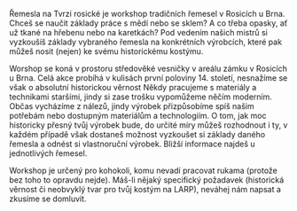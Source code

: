Řemesla na Tvrzi rosické je workshop tradičních řemesel v Rosicích u Brna. Chceš se naučit základy práce s mědí nebo se sklem?
A co třeba opasky, ať už tkané na hřebenu nebo na karetkách?
Pod vedením našich mistrů si vyzkoušíš základy vybraného řemesla na konkrétních výrobcích, které pak můžeš nosit (nejen) ke svému historickému kostýmu.

Worshop se koná v prostoru středověké vesničky v areálu zámku v Rosicích u Brna. Celá akce probíhá v kulisách první poloviny 14. století,
nesnažíme se však o absolutní historickou věrnost Někdy pracujeme s materiály a technikami staršími, jindy si zase trošku vypomůžeme něčím moderním.
Občas vycházíme z nálezů, jindy výrobek přizpůsobíme spíš našim potřebám nebo dostupným materiálům a technologiím. O tom, jak moc historicky přesný
tvůj výrobek bude, do určité míry můžeš rozhodnout i ty, v každém případě však dostaneš možnost vyzkoušet si základy daného řemesla a odnést
si vlastnoruční výrobek. Bližší informace najdeš u jednotlivých řemesel.

Workshop je určený pro kohokoli, komu nevadí pracovat rukama (protože bez toho to opravdu nejde). Máš-li nějaký specifický požadavek
(historická věrnost či neobvyklý tvar pro tvůj kostým na LARP), neváhej nám napsat a zkusíme se domluvit.

